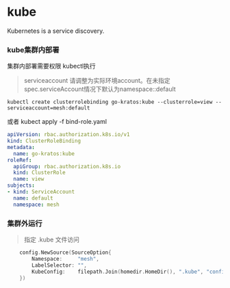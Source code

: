 # kube
Kubernetes is a service discovery.

### kube集群内部署
集群内部署需要权限
kubectl执行
> serviceaccount 请调整为实际环境account。在未指定spec.serviceAccount情况下默认为namespace::default
```
kubectl create clusterrolebinding go-kratos:kube --clusterrole=view --serviceaccount=mesh:default
```
或者 kubect apply -f bind-role.yaml
```yaml
apiVersion: rbac.authorization.k8s.io/v1
kind: ClusterRoleBinding
metadata:
  name: go-kratos:kube
roleRef:
  apiGroup: rbac.authorization.k8s.io
  kind: ClusterRole
  name: view
subjects:
- kind: ServiceAccount
  name: default
  namespace: mesh
```

### 集群外运行
> 指定 .kube 文件访问
```go
    config.NewSource(SourceOption{
		Namespace:     "mesh",
		LabelSelector: "",
		KubeConfig:    filepath.Join(homedir.HomeDir(), ".kube", "config"),
	})
```